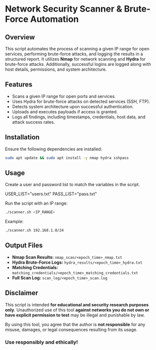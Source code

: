 # Network Security Scanner & Brute-Force Automation

## Overview

This script automates the process of scanning a given IP range for open services, performing brute-force attacks, 
and logging the results in a structured report. It utilizes **Nmap** for network scanning and **Hydra** for brute-force attacks. 
Additionally, successful logins are logged along with host details, permissions, and system architecture.

## Features

- Scans a given IP range for open ports and services.
- Uses Hydra for brute-force attacks on detected services (SSH, FTP).
- Detects system architecture upon successful authentication.
- Uploads and executes payloads if access is granted.
- Logs all findings, including timestamps, credentials, host data, and attack success rates.

## Installation

Ensure the following dependencies are installed:

```bash
sudo apt update && sudo apt install -y nmap hydra sshpass
```

## Usage
Create a user and password list to match the variables in the script.

USER_LIST="users.txt"
PASS_LIST="pass.txt"

Run the script with an IP range:

```bash
./scanner.sh <IP_RANGE>

```

Example:

```bash
./scanner.sh 192.168.1.0/24
```

## Output Files

- **Nmap Scan Results:** `nmap_scan/<epoch_time>_nmap.txt`
- **Hydra Brute-Force Logs:** `hydra_results/<epoch_time>_hydra.txt`
- **Matching Credentials:** `matching_credentials/<epoch_time>_matching_credentials.txt`
- **Full Scan Log:** `scan_log/<epoch_time>_scan.log`

## Disclaimer

This script is intended **for educational and security research purposes only**. 
Unauthorized use of this tool **against networks you do not own or have explicit permission to test** may be illegal and punishable by law.

By using this tool, you agree that the author is **not responsible** for any misuse, damages, or legal consequences resulting from its usage.


### **Use responsibly and ethically!**

